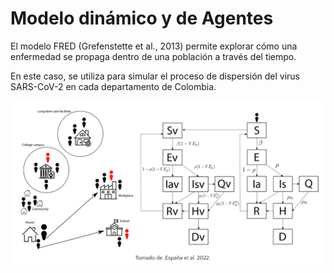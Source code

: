 # Modelo dinámico y de Agentes

El modelo FRED (Grefenstette et al., 2013) permite explorar cómo una enfermedad se propaga dentro de una población a través del tiempo.

En este caso, se utiliza para simular el proceso de dispersión del virus SARS-CoV-2 en cada departamento de Colombia.

![](images/image.png)